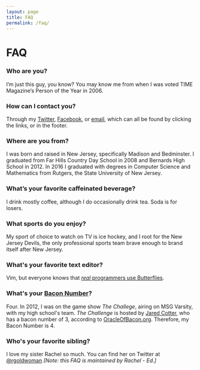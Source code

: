```yaml
---
layout: page
title: FAQ
permalink: /faq/
---
```

# FAQ

### Who are you?
I’m just this guy, you know? You may know me from when I was voted TIME Magazine‘s Person of the Year in 2006.

### How can I contact you?
Through my [Twitter](http://twitter.com/robotmlg), [Facebook](https://facebook.com/robotmlg), or [email](mailto:matt+faq@mattgoldman.us), which can all be found by clicking the links, or in the footer.

### Where are you from?
I was born and raised in New Jersey, specifically Madison and Bedminster. I graduated from Far Hills Country Day School in 2008 and Bernards High School in 2012. In 2016 I graduated with degrees in Computer Science and Mathematics from Rutgers, the State University of New Jersey.

### What’s your favorite caffeinated beverage?
I drink mostly coffee, although I do occasionally drink tea. Soda is for losers.

### What sports do you enjoy?
My sport of choice to watch on TV is ice hockey, and I root for the New Jersey Devils, the only professional sports team brave enough to brand itself after New Jersey.

### What's your favorite text editor?
Vim, but everyone knows that [*real* programmers use Butterflies](http://xkcd.com/378/).

### What's your [Bacon Number](http://en.wikipedia.org/wiki/Six_Degrees_of_Kevin_Bacon#Bacon_numbers)?
Four.  In 2012, I was on the game show *The Challege*, airing on MSG Varsity, with my high school's team.  *The Challenge* is hosted by [Jared Cotter](http://en.wikipedia.org/wiki/Jared_Cotter), who has a bacon number of 3, according to [OracleOfBacon.org](http://oracleofbacon.org/).  Therefore, my Bacon Number is 4.

### Who's your favorite sibling?

I love my sister Rachel so much. You can find her on Twitter at [@rgoldwoman](twitter.com/rgoldwoman) _[Note: this FAQ is maintained by Rachel - Ed.]_
